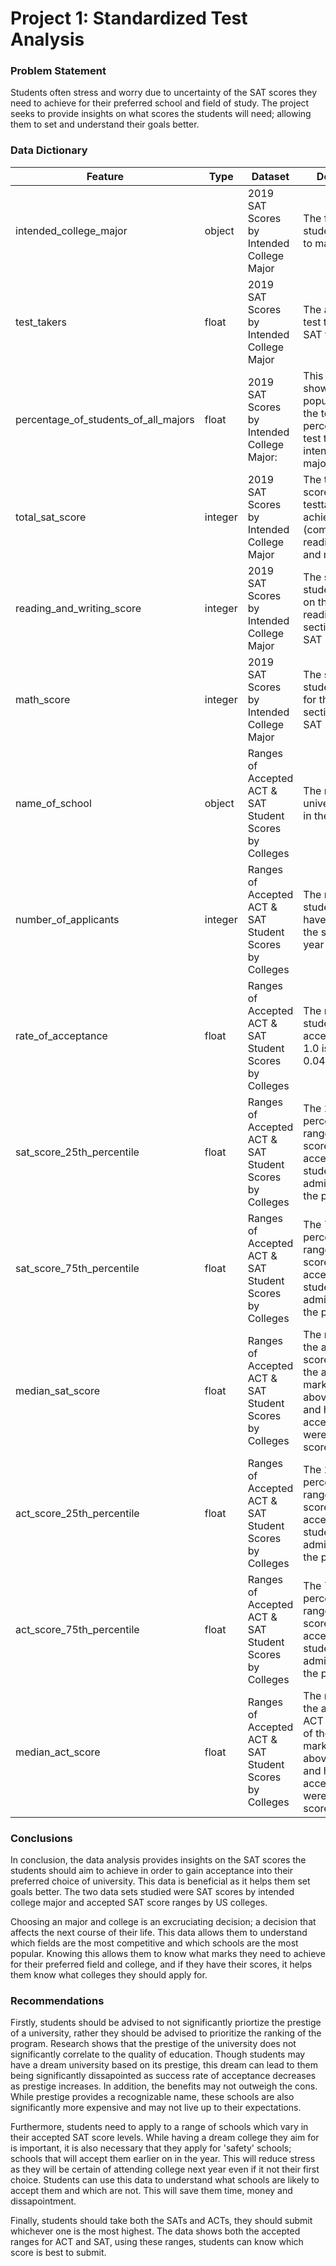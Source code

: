 # Project 1: Standardized Test Analysis

### Problem Statement

Students often stress and worry due to uncertainty of the SAT scores they need to achieve for their preferred school and field of study. The project seeks to provide insights on what scores the students will need; allowing them to set and understand their goals better.

### Data Dictionary

|Feature|Type|Dataset|Description|
|---|---|---|---|
|intended_college_major|object|2019 SAT Scores by Intended College Major|The field a student intends to major in| 
|test_takers| float|2019 SAT Scores by Intended College Major|The amount of test takers of the SAT for the major|
|percentage_of_students_of_all_majors|float|2019 SAT Scores by Intended College Major:|This percentage shows how popular a field is, the total percentage of all test takers for the intended college major|
|total_sat_score|integer|2019 SAT Scores by Intended College Major|The total SAT score the testtaker achieved (combination of reading/writing and math scores)|
|reading_and_writing_score|integer|2019 SAT Scores by Intended College Major|The score the student achieved on the reading/writing section of the SAT|
|math_score|integer|2019 SAT Scores by Intended College Major|The score the student achieved for the math section of the SAT|
|name_of_school|object|Ranges of Accepted ACT & SAT Student Scores by Colleges|The name of the university/college in the USA|
|number_of_applicants|integer|Ranges of Accepted ACT & SAT Student Scores by Colleges|The number of students that have applied to the school in the year|
|rate_of_acceptance|float|Ranges of Accepted ACT & SAT Student Scores by Colleges|The rate at which students are accepted (where 1.0 is 100% and 0.04 is 4%)|
|sat_score_25th_percentile|float|Ranges of Accepted ACT & SAT Student Scores by Colleges|The 25th percentile of the range of SAT scores that were accepted for student's admission into the program|
|sat_score_75th_percentile|float|Ranges of Accepted ACT & SAT Student Scores by Colleges|The 75th percentile of the range of SAT scores that were accepted for student's admission into the program|
|median_sat_score|float|Ranges of Accepted ACT & SAT Student Scores by Colleges|The median of the accepted SAT scores, half of the accepted marks were above this score and half of the accepted scores were below this score|
|act_score_25th_percentile|float|Ranges of Accepted ACT & SAT Student Scores by Colleges|The 25th percentile of the range of ACT scores that were accepted for student's admission into the program|
|act_score_75th_percentile|float|Ranges of Accepted ACT & SAT Student Scores by Colleges|The 75th percentile of the range of ACT scores that were accepted for student's admission into the program|
|median_act_score|float|Ranges of Accepted ACT & SAT Student Scores by Colleges|The median of the accepted ACT scores, half of the accepted marks were above this score and half of the accepted scores were below this score|

### Conclusions

In conclusion, the data analysis provides insights on the SAT scores the students should aim to achieve in order to gain acceptance into their preferred choice of university. This data is beneficial as it helps them set goals better. The two data sets studied were SAT scores by intended college major and accepted SAT score ranges by US colleges. 

Choosing an major and college is an excruciating decision; a decision that affects the next course of their life. This data allows them to understand which fields are the most competitive and which schools are the most popular. Knowing this allows them to know what marks they need to achieve for their preferred field and college, and if they have their scores, it helps them know what colleges they should apply for.

### Recommendations
Firstly, students should be advised to not significantly priortize the prestige of a university, rather they should be advised to prioritize the ranking of the program. Research shows that the prestige of the university does not significantly correlate to the quality of education. Though students may have a dream university based on its prestige, this dream can lead to them being significantly dissapointed as success rate of acceptance decreases as prestige increases. In addition, the benefits may not outweigh the cons. While prestige provides a recognizable name, these schools are also significantly more expensive and may not live up to their expectations.

Furthermore, students need to apply to a range of schools which vary in their accepted SAT score levels. While having a dream college they aim for is important, it is also necessary that they apply for 'safety' schools; schools that will accept them earlier on in the year. This will reduce stress as they will be certain of attending college next year even if it not their first choice. Students can use this data to understand what schools are likely to accept them and which are not. This will save them time, money and dissapointment.

Finally, students should take both the SATs and ACTs, they should submit whichever one is the most highest. The data shows both the accepted ranges for ACT and SAT, using these ranges, students can know which score is best to submit.